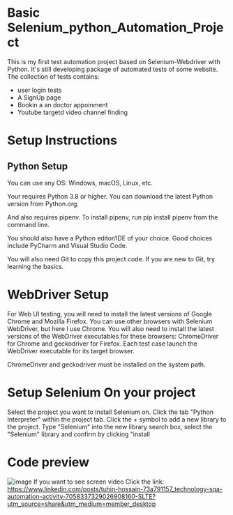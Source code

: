 # Basic Selenium_python_Automation_Project
This is my first test automation project based on Selenium-Webdriver with Python. It's still developing package of automated tests of some website. The collection of tests contains:

- user login tests 
- A SignUp page 
- Bookin a an doctor appoinment
- Youtube targetd video channel finding

# Setup Instructions
## Python Setup
You can use any OS: Windows, macOS, Linux, etc.

Your requires Python 3.8 or higher. You can download the latest Python version from Python.org.

And also requires pipenv. To install pipenv, run pip install pipenv from the command line.

You should also have a Python editor/IDE of your choice. Good choices include PyCharm and Visual Studio Code.

You will also need Git to copy this project code. If you are new to Git, try learning the basics.

# WebDriver Setup
For Web UI testing, you will need to install the latest versions of Google Chrome and Mozilla Firefox. You can use other browsers with Selenium WebDriver, but here I use Chrome.
You will also need to install the latest versions of the WebDriver executables for these browsers: ChromeDriver for Chrome and geckodriver for Firefox. Each test case  launch the WebDriver executable for its target browser.

ChromeDriver and geckodriver must be installed on the system path.

# Setup Selenium On your project
Select the project you want to install Selenium on. Click the tab "Python Interpreter" within the project tab. Click the + symbol to add a new library to the project. Type "Selenium" into the new library search box, select the "Selenium" library and confirm by clicking "install

# Code preview

![image](https://user-images.githubusercontent.com/44814788/236527715-7c1aa8da-7f59-4b04-9777-2caf05bd063b.png)
If you want to see screen video Click the link: https://www.linkedin.com/posts/tuhin-hossain-73a791157_technology-sqa-automation-activity-7058337329026908160-SLTE?utm_source=share&utm_medium=member_desktop
